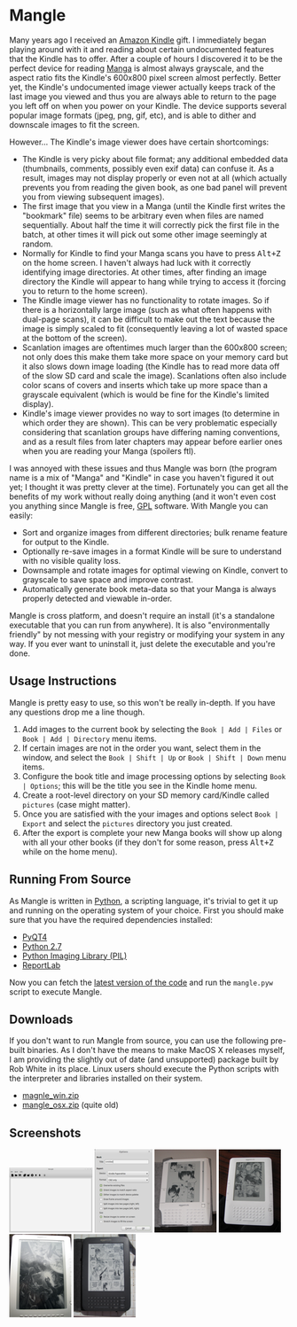 # Mangle #

Many years ago I received an [Amazon Kindle](http://en.wikipedia.org/wiki/Kindle) gift. I immediately began playing
around with it and reading about certain undocumented features that the Kindle has to offer. After a couple of hours I
discovered it to be the perfect device for reading [Manga](http://en.wikipedia.org/wiki/Manga) is almost always
grayscale, and the aspect ratio fits the Kindle's 600x800 pixel screen almost perfectly. Better yet, the Kindle's
undocumented image viewer actually keeps track of the last image you viewed and thus you are always able to return to
the page you left off on when you power on your Kindle. The device supports several popular image formats (jpeg, png,
gif, etc), and is able to dither and downscale images to fit the screen.

However... The Kindle's image viewer does have certain shortcomings:

*   The Kindle is very picky about file format; any additional embedded data (thumbnails, comments, possibly even exif
    data) can confuse it. As a result, images may not display properly or even not at all (which actually prevents you
    from reading the given book, as one bad panel will prevent you from viewing subsequent images).
*   The first image that you view in a Manga (until the Kindle first writes the "bookmark" file) seems to be arbitrary
    even when files are named sequentially.  About half the time it will correctly pick the first file in the batch, at
    other times it will pick out some other image seemingly at random.
*   Normally for Kindle to find your Manga scans you have to press <kbd>Alt+Z</kbd> on the home screen. I haven't
    always had luck with it correctly identifying image directories. At other times, after finding an image directory
    the Kindle will appear to hang while trying to access it (forcing you to return to the home screen).
*   The Kindle image viewer has no functionality to rotate images. So if there is a horizontally large image (such as
    what often happens with dual-page scans), it can be difficult to make out the text because the image is simply
    scaled to fit (consequently leaving a lot of wasted space at the bottom of the screen).
*   Scanlation images are oftentimes much larger than the 600x800 screen; not only does this make them take more space
    on your memory card but it also slows down image loading (the Kindle has to read more data off of the slow SD card
    and scale the image). Scanlations often also include color scans of covers and inserts which take up more space than
    a grayscale equivalent (which is would be fine for the Kindle's limited display).
*   Kindle's image viewer provides no way to sort images (to determine in which order they are shown). This can be very
    problematic especially considering that scanlation groups have differing naming conventions, and as a result files
    from later chapters may appear before earlier ones when you are reading your Manga (spoilers ftl).

I was annoyed with these issues and thus Mangle was born (the program name is a mix of "Manga" and "Kindle" in case you
haven't figured it out yet; I thought it was pretty clever at the time). Fortunately you can get all the benefits of my
work without really doing anything (and it won't even cost you anything since Mangle is free,
[GPL](http://www.gnu.org/licenses/gpl-3.0.txt) software. With Mangle you can easily:

*   Sort and organize images from different directories; bulk rename feature for output to the Kindle.
*   Optionally re-save images in a format Kindle will be sure to understand with no visible quality loss.
*   Downsample and rotate images for optimal viewing on Kindle, convert to grayscale to save space and improve contrast.
*   Automatically generate book meta-data so that your Manga is always properly detected and viewable in-order.

Mangle is cross platform, and doesn't require an install (it's a standalone executable that you can run from anywhere).
It is also "environmentally friendly" by not messing with your registry or modifying your system in any way. If you ever
want to uninstall it, just delete the executable and you're done.

## Usage Instructions ##

Mangle is pretty easy to use, so this won't be really in-depth. If you have any questions drop me a line though.

1.  Add images to the current book by selecting the `Book | Add | Files` or `Book | Add | Directory` menu items.
2.  If certain images are not in the order you want, select them in the window, and select the `Book | Shift | Up` or
    `Book | Shift | Down` menu items.
3.  Configure the book title and image processing options by selecting `Book | Options`; this will be the title you see
    in the Kindle home menu.
4.  Create a root-level directory on your SD memory card/Kindle called `pictures` (case might matter).
5.  Once you are satisfied with the your images and options select `Book | Export` and select the `pictures` directory
    you just created.
6.  After the export is complete your new Manga books will show up along with all your other books (if they don't for
    some reason, press <kbd>Alt+Z</kbd> while on the home menu).

## Running From Source ##

As Mangle is written in [Python](/tags/python/), a scripting language, it's trivial to get it up and running on the
operating system of your choice. First you should make sure that you have the required dependencies installed:

*   [PyQT4](http://www.riverbankcomputing.com/software/pyqt/download)
*   [Python 2.7](http://www.python.org/download/releases/2.7/)
*   [Python Imaging Library (PIL)](http://www.pythonware.com/products/pil/)
*   [ReportLab](https://pypi.python.org/pypi/reportlab)

Now you can fetch the [latest version of the code](https://github.com/FooSoft/mangle/) and run the `mangle.pyw` script
to execute Mangle.

## Downloads ##

If you don't want to run Mangle from source, you can use the following pre-built binaries. As I don't have the means to
make MacOS X releases myself, I am providing the slightly out of date (and unsupported) package built by Rob White in
its place. Linux users should execute the Python scripts with the interpreter and libraries installed on their system.

*  [magnle_win.zip](http://dl.foosoft.net/mangle/mangle_win.zip)
*  [mangle_osx.zip](http://dl.foosoft.net/mangle/mangle_osx.zip) (quite old)

## Screenshots ##

[![Main window](img/main-thumb.png)](img/main.png)
[![Options dialog](img/options-thumb.png)](img/options.png)
[![Kindle 1](img/kindle1-thumb.png)](img/kindle1.png)
[![Kindle 2](img/kindle2-thumb.png)](img/kindle2.png)
[![Kindle 3](img/kindle3-thumb.png)](img/kindle3.png)
[![Kindle 4](img/kindle4-thumb.png)](img/kindle4.png)
